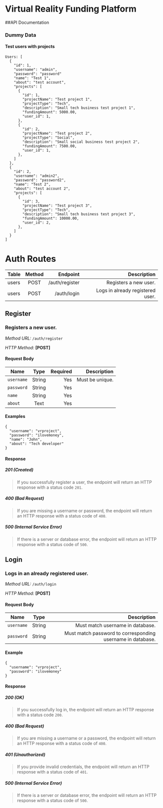 # Virtual Reality Funding Platform

##API Documentation

### Dummy Data

#### Test users with projects

```
Users: [
  {
    "id": 1,
    "username": "admin",
    "password": "password"
    "name": "Test 1",
    "about": "test account",
    "projects": [
      {
        "id": 1, 
        "projectName": "Test project 1",
        "projectType": "Tech",
        "description": "Small tech business test project 1",
        "fundingAmount": 5000.00,
        "user_id": 1, 
      },
      {
        "id": 2, 
        "projectName": "Test project 2",
        "projectType": "Social",
        "description": "Small social business test project 2",
        "fundingAmount": 7500.00,
        "user_id": 1,
      },
    ]
  },
  {
    "id": 2, 
    "username": "admin2",
    "password": "password2",
    "name": "Test 2",
    "about": "test account 2",
    "projects": [
      {
        "id": 3, 
        "projectName": "Test project 3",
        "projectType": "Tech",
        "description": "Small tech business test project 3",
        "fundingAmount": 10000.00,
        "user_id": 2,
      },
    ]
  }
]
```

# Auth Routes
| Table | Method |       Endpoint |                      Description |
| ----- | :----: | -------------: | -------------------------------: |
| users |  POST  | /auth/register |            Registers a new user. |
| users |  POST  | /auth/login    | Logs in already registered user. |

## Register

### Registers a new user.

_Method URL:_ `/auth/register`

_HTTP Method:_ **[POST]**

#### Request Body 
| Name       |  Type  | Required |     Description |
| ---------  | :----: | -------: | --------------: |
| `username` | String |      Yes | Must be unique. |
| `password` | String |      Yes |                 |
| `name`     | String |      Yes |                 |
| `about`    | Text   |      Yes |                 |

#### Examples

```
{
  "username": "vrproject",
  "password": "ilovemoney",
  "name": "John",
  "about": "Tech developer"
}

```

#### Response

##### 201 (Created)

> If you successfully register a user, the endpoint will return an HTTP response with a status code `201`.

##### 400 (Bad Request)

> If you are missing a username or password, the endpoint will return an HTTP response with a status code of `400`.

##### 500 (Internal Service Error)

> If there is a server or database error, the endpoint will return an HTTP response with a status code of `500`.

## Login

### Logs in an already registered user.

_Method URL:_ `/auth/login`

_HTTP Method:_ **[POST]**

#### Request Body

| Name       |  Type  |                                                Description |
| ---------- | :----: | ---------------------------------------------------------: |
| `username` | String |                           Must match username in database. |
| `password` | String | Must match password to corresponding username in database. |

#### Example

```
{
  "username": "vrproject",
  "password": "ilovemoney"
}
```

#### Response

##### 200 (OK)

> If you successfully log in, the endpoint will return an HTTP response with a status code `200`.

##### 400 (Bad Request)

> If you are missing a username or a password, the endpoint will return an HTTP response with a status code of `400`.

##### 401 (Unauthorized)

> If you provide invalid credentials, the endpoint will return an HTTP response with a status code of `401`.

##### 500 (Internal Service Error)

> If there is a server or database error, the endpoint will return an HTTP response with a status code of `500`.

